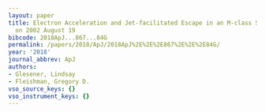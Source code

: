 ```yaml
---
layout: paper
title: Electron Acceleration and Jet-facilitated Escape in an M-class Solar Flare
  on 2002 August 19
bibcode: 2018ApJ...867...84G
permalink: /papers/2018/ApJ/2018ApJ%2E%2E%2E867%2E%2E%2E84G/
year: '2018'
journal_abbrev: ApJ
authors:
- Glesener, Lindsay
- Fleishman, Gregory D.
vso_source_keys: {}
vso_instrument_keys: {}
---
```

